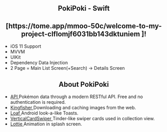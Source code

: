 <h2 align="center">
PokiPoki - Swift </a> 
</h2>

<h2 align="center">
[https://tome.app/mmoo-50c/welcome-to-my-project-clflomjf6031bb143dktuniem </a>]! 
</h2>



- iOS 11 Support
- MVVM
- UIKit
- Dependency Data Injection
- 2 Page =  Main List Screen(+Search)  -> Details Screen 
<h2 align="center">
About PokiPoki </a> 
</h2>

- [API ](https://pokeapi.co) Pokémon data through a modern RESTful API. Free and no authentication is required.
- [Kingfisher ](https://github.com/onevcat/Kingfisher) Downloading and caching images from the web.
- [Loaf ](https://github.com/schmidyy/Loaf) Android look-a-like Toasts.
- [VerticalCardSwiper ](https://github.com/JoniVR/VerticalCardSwiper) Tinder-like swiper cards used in collection view.
- [Lottie ](https://github.com/airbnb/lottie-ios) Animation in splash screen.


